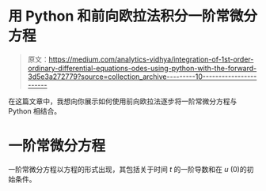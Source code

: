 # 用 Python 和前向欧拉法积分一阶常微分方程

> 原文：<https://medium.com/analytics-vidhya/integration-of-1st-order-ordinary-differential-equations-odes-using-python-with-the-forward-3d5e3a272779?source=collection_archive---------10----------------------->

在这篇文章中，我想向你展示如何使用前向欧拉法逐步将一阶常微分方程与 Python 相结合。

# 一阶常微分方程

一阶常微分方程以方程的形式出现，其包括关于时间 *t* 的一阶导数和在 *u* (0)的初始条件。